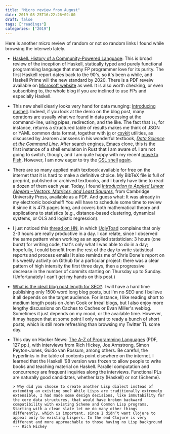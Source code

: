 ```yaml
---
title: "Micro review from August"
date: 2019-08-25T16:22:26+02:00
draft: false
tags: ["readings"]
categories: ["2019"]
---
```


Here is another micro review of random or not so random links I found while browsing the interweb lately.

- [Haskell. History of a Community-Powered Language](https://serokell.io/blog/haskell-history): This is broad review of the inception of Haskell, statically typed and purely functional programming language that many FP programmer love for its purity. The first Haskell report dates back to the 90's, so it's been a while, and Haskell Prime will the new standard by 2020. There is a PDF reveiw available on [Microsoft website](https://www.microsoft.com/en-us/research/wp-content/uploads/2016/07/history.pdf) as well. It is also worth checking, or even subscribing to, the whole blog if you are inclined to use FPs and especially Haskell.

- This new shell clearly looks very hand for data munging: [Introducing nushell](http://www.jonathanturner.org/2019/08/introducing-nushell.html). Indeed, if you look at the demo on the blog post, many oprations are usually what we found in data processing at the command-line, using pipes, redirection, and the like. The fact that `ls`, for instance, returns a structured table of results makes me think of JSON or YAML common data format, together with [jq](https://stedolan.github.io/jq/) or [csvkit](https://csvkit.readthedocs.io) utilities, as discussed by Jearoen Janssens in his wonderful textbook, [_Data Science at the Command Line_](https://www.datascienceatthecommandline.com). After [search](https://github.com/tantivy-search/tantivy) [engines](https://github.com/toshi-search/Toshi), [Emacs](https://github.com/remacs/remacs) clone, this is the first instance of a shell emulation in Rust that I am aware of. I am not going to switch, though, and I am quite happy with my recent [move to Fish](/post/fish-shell/). However, I am now eager to try the [GSL shell](http://www.nongnu.org/gsl-shell/) [again](/post/gsl-shell/).

- There are so many applied math textbook available for free on the internet that it is hard to make a definitive choice. My BibTeX file is full of preprint, published or archived textbooks, and I barely have time to read a dozen of them each year. Today, I found [_Introduction to Applied Linear Algebra – Vectors, Matrices, and Least Squares_](https://web.stanford.edu/~boyd/vmls/), from Cambridge University Press, available as a PDF. And guess what: It was already in my electronic bookshelf! You will have to schedule some time to review it since it is 473 pages long, and covers both mathematical theory and applications to statistics (e.g., distance-based clustering, dynamical systems, or OLS and logistic regression).

- I just noticed this [thread on HN](https://news.ycombinator.com/item?id=20766443), in which [UglyToad](https://news.ycombinator.com/user?id=UglyToad) complains that only 2-3 hours are really productive in a day. I can relate, since I observed the same pattern when working as an applied statistician: 3 hours (one burst) for writing code, that's only what I was able to do in a day; hopefully, I could benefit from the rest of the day to write statistical reports and process emails! It also reminds me of Chris Done's report on his weekly activity on Github for a particular project: there was a clear pattern of high intensity the first three days, then a progressive decrease in the number of commits starting on Thursday up to Sunday. (Unfortunately I can't get my hands on this post.)

- [What is the ideal blog post length for SEO?](https://www.wesfed.com/blog/ideal-blog-post-length-seo/). I will have a hard time publishing only 1500 word long blog posts, but I'm no SEO and I believe it all depends on the target audience. For instance, I like reading short to medium length posts on John Cook or Irreal blogs, but I also enjoy more lengthy discussions on Caches to Caches or Evan Miller's weblog. Sometimes it just depends on my mood, or the available time. However, it may happen that at some point I only want to ready a bunch of short posts, which is still more refreshing than browsing my Twitter TL some day.

- This day on Hacker News: [The A-Z of Programming Languages](http://www.math.bas.bg/bantchev/misc/az.pdf) (PDF, 127 pp.), with interviews from Rich Hickey, Joe Armstrong, Simon Peyton-Jones, Guido van Rossum, among others. Be careful, the hyperlinks in the table of contents point elsewhere on the internet. I learned that the Haskell '98 version was frozen to allow people to write books and teaching material on Haskell. Parallel computation and concurrency are frequent inquiries along the interviews. Functional PLs are naturally good candidates, whether lazy (Haskell) or not (Scheme).

      > Why did you choose to create another Lisp dialect instead of extending an existing one? While Lisps are traditionally extremely extensible, I had made some design decisions, like immutability for the core data structures, that would have broken backward compatibility with existing Scheme and Common Lisp programs. Starting with a clean slate let me do many other things differently, which is important, since I didn’t want Clojure to appeal only to existing Lispers. In the end Clojure is very different and more approachable to those having no Lisp background --- Rich Hickey
